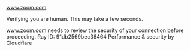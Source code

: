www.zoom.com

Verifying you are human. This may take a few seconds.

www.zoom.com needs to review the security of your connection before proceeding.
Ray ID: 91db2569bec36464
Performance & security by Cloudflare